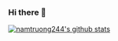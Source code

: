 ### Hi there 👋

<!--
**NamTruong244/NamTruong244** is a ✨ _special_ ✨ repository because its `README.md` (this file) appears on your GitHub profile.

Here are some ideas to get you started:

- 🔭 I’m currently working on ...
- 🌱 I’m currently learning ...
- 👯 I’m looking to collaborate on ...
- 🤔 I’m looking for help with ...
- 💬 Ask me about ...
- 📫 How to reach me: ...
- 😄 Pronouns: ...
- ⚡ Fun fact: ...
-->
[![namtruong244's github stats](https://github-readme-stats.vercel.app/api?username=namtruong244)](https://github.com/anuraghazra/github-readme-stats)
